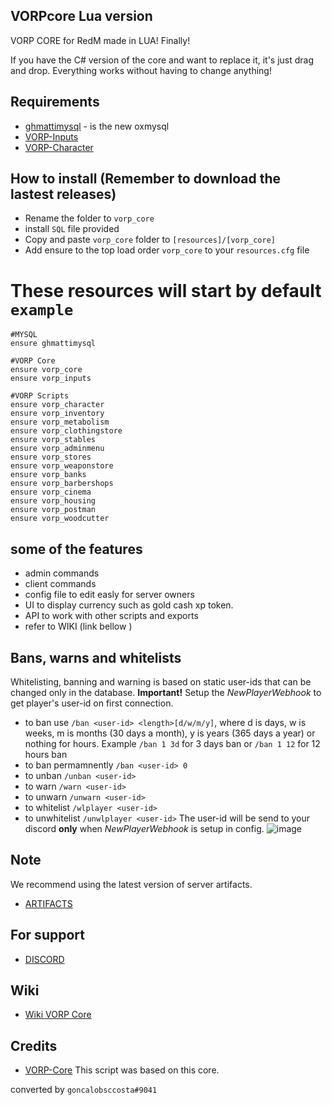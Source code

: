 ## VORPcore Lua version
VORP CORE for RedM made in LUA! Finally!

If you have the C# version of the core and want to replace it, it's just drag and drop. Everything works without having to change anything!

## Requirements
- [ghmattimysql](https://github.com/VORPCORE/ghmattimysql-oxmysql) - is the new oxmysql
- [VORP-Inputs](https://github.com/VORPCORE/VORP-Inputs/releases) 
- [VORP-Character](https://github.com/VORPCORE/VORP-Character/releases)

## How to install (Remember to download the lastest releases)
* Rename the folder to ``vorp_core``
* install `SQL` file provided
* Copy and paste ``vorp_core`` folder to ``[resources]/[vorp_core]``
* Add ensure to the top load order ``vorp_core`` to your ``resources.cfg`` file


# These resources will start by default `example`
```
#MYSQL
ensure ghmattimysql

#VORP Core
ensure vorp_core
ensure vorp_inputs

#VORP Scripts
ensure vorp_character
ensure vorp_inventory
ensure vorp_metabolism
ensure vorp_clothingstore
ensure vorp_stables
ensure vorp_adminmenu
ensure vorp_stores
ensure vorp_weaponstore
ensure vorp_banks
ensure vorp_barbershops
ensure vorp_cinema
ensure vorp_housing
ensure vorp_postman
ensure vorp_woodcutter
```
## some of the features 

- admin commands 
- client commands
- config file to edit easly for server owners
- UI to display currency such as gold cash xp token.
- API to work with other scripts and exports
- refer to WIKI (link bellow )

## Bans, warns and whitelists

Whitelisting, banning and warning is based on static user-ids that can be changed only in the database. 
**Important!** Setup the *NewPlayerWebhook* to get player's user-id on first connection.
- to ban use `/ban <user-id> <length>[d/w/m/y]`, where d is days, w is weeks, m is months (30 days a month), y is years (365 days a year) or nothing for hours. Example `/ban 1 3d` for 3 days ban or `/ban 1 12` for 12 hours ban
- to ban permamnently `/ban <user-id> 0`
- to unban `/unban <user-id>`
- to warn `/warn <user-id>`
- to unwarn `/unwarn <user-id>`
- to whitelist `/wlplayer <user-id>`
- to unwhitelist `/unwlplayer <user-id>`
The user-id will be send to your discord **only** when *NewPlayerWebhook* is setup in config.
![image](https://i.imgur.com/cWlyIC8.png)

## Note

We recommend using the latest version of server artifacts.
- [ARTIFACTS](https://runtime.fivem.net/artifacts/fivem/build_server_windows/master/)

## For support 
- [DISCORD](https://discord.gg/DHGVAbCj7N)

## Wiki
- [Wiki VORP Core](http://docs.vorpcore.com:3000/home)

## Credits
- [VORP-Core](https://github.com/VORPCORE/VORP-Core/releases) This script was based on this core.



converted by `goncalobsccosta#9041`
